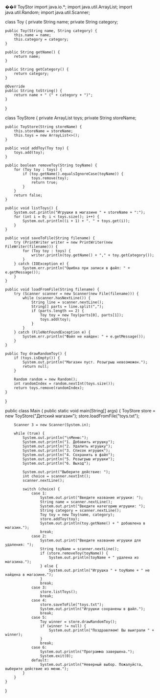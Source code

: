 ��#   T o y S t o r 
 import java.io.*;
import java.util.ArrayList;
import java.util.Random;
import java.util.Scanner;

class Toy {
    private String name;
    private String category;

    public Toy(String name, String category) {
        this.name = name;
        this.category = category;
    }

    public String getName() {
        return name;
    }

    public String getCategory() {
        return category;
    }

    @Override
    public String toString() {
        return name + " (" + category + ")";
    }
}

class ToyStore {
    private ArrayList<Toy> toys;
    private String storeName;

    public ToyStore(String storeName) {
        this.storeName = storeName;
        this.toys = new ArrayList<>();
    }

    public void addToy(Toy toy) {
        toys.add(toy);
    }

    public boolean removeToy(String toyName) {
        for (Toy toy : toys) {
            if (toy.getName().equalsIgnoreCase(toyName)) {
                toys.remove(toy);
                return true;
            }
        }
        return false;
    }

    public void listToys() {
        System.out.println("Игрушки в магазине " + storeName + ":");
        for (int i = 0; i < toys.size(); i++) {
            System.out.println((i + 1) + ". " + toys.get(i));
        }
    }

    public void saveToFile(String filename) {
        try (PrintWriter writer = new PrintWriter(new FileWriter(filename))) {
            for (Toy toy : toys) {
                writer.println(toy.getName() + "," + toy.getCategory());
            }
        } catch (IOException e) {
            System.err.println("Ошибка при записи в файл: " + e.getMessage());
        }
    }

    public void loadFromFile(String filename) {
        try (Scanner scanner = new Scanner(new File(filename))) {
            while (scanner.hasNextLine()) {
                String line = scanner.nextLine();
                String[] parts = line.split(",");
                if (parts.length == 2) {
                    Toy toy = new Toy(parts[0], parts[1]);
                    toys.add(toy);
                }
            }
        } catch (FileNotFoundException e) {
            System.err.println("Файл не найден: " + e.getMessage());
        }
    }

    public Toy drawRandomToy() {
        if (toys.isEmpty()) {
            System.out.println("Магазин пуст. Розыгрыш невозможен.");
            return null;
        }

        Random random = new Random();
        int randomIndex = random.nextInt(toys.size());
        return toys.remove(randomIndex);
    }
}

public class Main {
    public static void main(String[] args) {
        ToyStore store = new ToyStore("Детский магазин");
        store.loadFromFile("toys.txt");

        Scanner 3 = new Scanner(System.in);

        while (true) {
            System.out.println("\nМеню:");
            System.out.println("1. Добавить игрушку");
            System.out.println("2. Удалить игрушку");
            System.out.println("3. Список игрушек");
            System.out.println("4. Сохранить в файл");
            System.out.println("5. Розыгрыш игрушки");
            System.out.println("6. Выход");

            System.out.print("Выберите действие: ");
            int choice = scanner.nextInt();
            scanner.nextLine(); 

            switch (choice) {
                case 1:
                    System.out.print("Введите название игрушки: ");
                    String name = scanner.nextLine();
                    System.out.print("Введите категорию игрушки: ");
                    String category = scanner.nextLine();
                    Toy toy = new Toy(name, category);
                    store.addToy(toy);
                    System.out.println(toy.getName() + " добавлена в магазин.");
                    break;
                case 2:
                    System.out.print("Введите название игрушки для удаления: ");
                    String toyName = scanner.nextLine();
                    if (store.removeToy(toyName)) {
                        System.out.println(toyName + " удалена из магазина.");
                    } else {
                        System.out.println("Игрушка " + toyName + " не найдена в магазине.");
                    }
                    break;
                case 3:
                    store.listToys();
                    break;
                case 4:
                    store.saveToFile("toys.txt");
                    System.out.println("Игрушки сохранены в файл.");
                    break;
                case 5:
                    Toy winner = store.drawRandomToy();
                    if (winner != null) {
                        System.out.println("Поздравляем! Вы выиграли " + winner);
                    }
                    break;
                case 6:
                    System.out.println("Программа завершена.");
                    System.exit(0);
                default:
                    System.out.println("Неверный выбор. Пожалуйста, выберите действие из меню.");
            }
        }
    }
}
 
